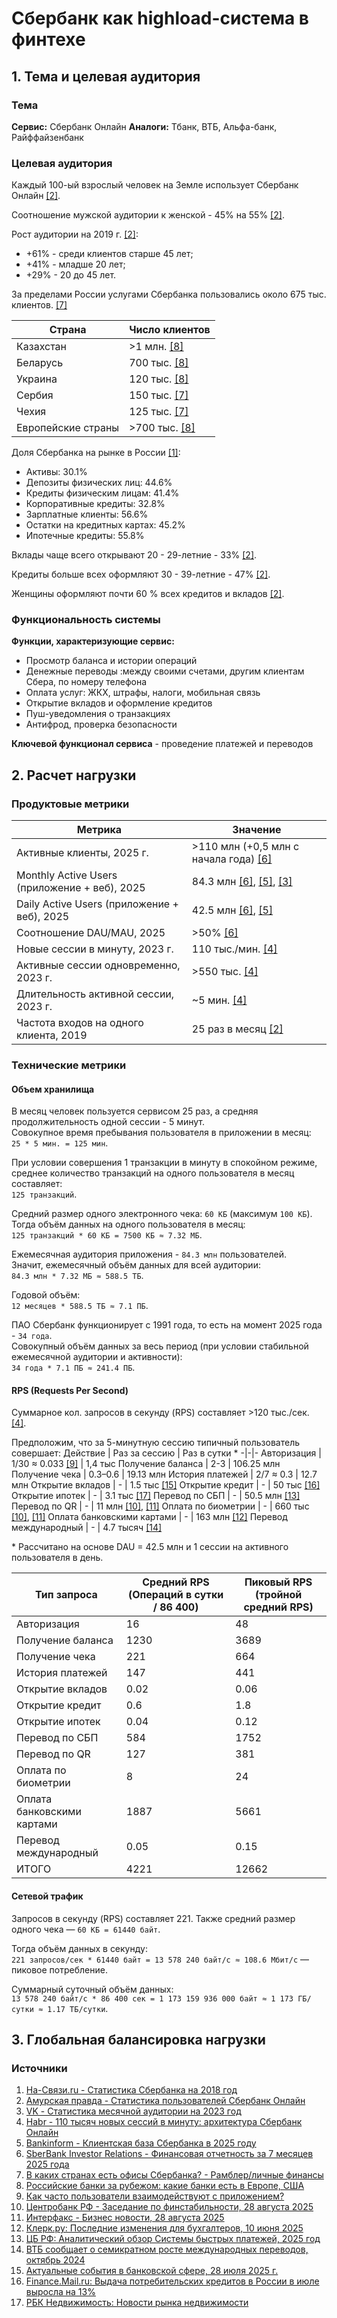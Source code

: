 # Сбербанк как highload-система в финтехе

## 1. Тема и целевая аудитория

### Тема

**Сервис:** Сбербанк Онлайн
**Аналоги:** Тбанк, ВТБ, Альфа-банк, Райффайзенбанк

### Целевая аудитория

Каждый 100-ый взрослый человек на Земле использует Сбербанк Онлайн [[2]](#источники).

Соотношение мужской аудитории к женской - 45% на 55% [[2]](#источники).

Рост аудитории на 2019 г. [[2]](#источники):
* +61% - среди клиентов старше 45 лет;
* +41% - младше 20 лет;
* +29% - 20 до 45 лет.

За пределами России услугами Сбербанка пользовались около 675 тыс. клиентов. [[7]](#источники)

Страна | Число клиентов
-|-
Казахстан | >1 млн. [[8]](#источники)
Беларусь | 700 тыс. [[8]](#источники)
Украина | 120 тыс. [[8]](#источники)
Сербия | 150 тыс. [[7]](#источники)
Чехия | 125 тыс. [[7]](#источники)
Европейские страны | >700 тыс. [[8]](#источники)

Доля Сбербанка на рынке в России [[1]](#источники):
- Активы: 30.1%
- Депозиты физических лиц: 44.6%
- Кредиты физическим лицам: 41.4%
- Корпоративные кредиты: 32.8%
- Зарплатные клиенты: 56.6%
- Остатки на кредитных картах: 45.2%
- Ипотечные кредиты: 55.8%

Вклады чаще всего открывают 20 - 29-летние - 33% [[2]](#источники).

Кредиты больше всех оформляют 30 - 39-летние - 47% [[2]](#источники).

Женщины оформляют почти 60 % всех кредитов и вкладов [[2]](#источники).

### Функциональность системы

**Функции, характеризующие сервис:**

- Просмотр баланса и истории операций
- Денежные переводы :между своими счетами, другим клиентам Сбера, по номеру телефона
- Оплата услуг: ЖКХ, штрафы, налоги, мобильная связь
- Открытие вкладов и оформление кредитов
- Пуш-уведомления о транзакциях
- Антифрод, проверка безопасности

**Ключевой функционал сервиса** - проведение платежей и переводов

## 2. Расчет нагрузки

### Продуктовые метрики

Метрика | Значение
-|-
Активные клиенты, 2025 г. | >110 млн (+0,5 млн с начала года) [[6]](#источники)
Monthly Active Users (приложение + веб), 2025 | 84.3 млн [[6]](#источники), [[5]](#источники), [[3]](#источники)
Daily Active Users (приложение + веб), 2025 | 42.5 млн [[6]](#источники), [[5]](#источники)
Соотношение DAU/MAU, 2025 | >50% [[6]](#источники)
Новые сессии в минуту, 2023 г. | 110 тыс./мин. [[4]](#источники)
Активные сессии одновременно, 2023 г. | >550 тыс. [[4]](#источники)
Длительность активной сессии, 2023 г. | ~5 мин. [[4]](#источники)
Частота входов на одного клиента, 2019 | 25 раз в месяц [[2]](#источники)

### Технические метрики

#### Объем хранилища

В месяц человек пользуется сервисом 25 раз, а средняя продолжительность одной сессии - 5 минут.  
Совокупное время пребывания пользователя в приложении в месяц:  
`25 * 5 мин. = 125 мин`.

При условии совершения 1 транзакции в минуту в спокойном режиме, среднее количество транзакций на одного пользователя в месяц составляет:  
`125 транзакций`.

Средний размер одного электронного чека: `60 КБ` (максимум `100 КБ`).  
Тогда объём данных на одного пользователя в месяц:  
`125 транзакций * 60 КБ = 7500 КБ ≈ 7.32 МБ`.

Ежемесячная аудитория приложения - `84.3 млн` пользователей.  
Значит, ежемесячный объём данных для всей аудитории:  
`84.3 млн * 7.32 МБ ≈ 588.5 ТБ`.

Годовой объём:  
`12 месяцев * 588.5 ТБ ≈ 7.1 ПБ`.

ПАО Сбербанк функционирует с 1991 года, то есть на момент 2025 года - `34 года`.  
Совокупный объём данных за весь период (при условии стабильной ежемесячной аудитории и активности):  
`34 года * 7.1 ПБ ≈ 241.4 ПБ`.

#### RPS (Requests Per Second)

Суммарное кол. запросов в секунду (RPS) составляет >120 тыс./сек. [[4]](#источники).  

Предположим, что за 5-минутную сессию типичный пользователь совершает:
Действие | Раз за сессию | Раз в сутки *
-|-|-
Авторизация | 1/30 ≈ 0.033 [[9]](#источники) | 1,4 тыс
Получение баланса | 2-3 | 106.25 млн
Получение чека | 0.3–0.6 | 19.13 млн
История платежей | 2/7 ≈ 0.3 | 12.7 млн
Открытие вкладов | - | 1.5 тыс [[15]](#источники)
Открытие кредит | - | 50 тыс [[16]](#источники)
Открытие ипотек | - | 3.1 тыс [[17]](#источники)
Перевод по СБП | - | 50.5 млн [[13]](#источники)
Перевод по QR | - | 11 млн [[10]](#источники), [[11]](#источники)
Оплата по биометрии | - | 660 тыс [[10]](#источники), [[11]](#источники)
Оплата банковскими картами | - | 163 млн [[12]](#источники)
Перевод международный | - | 4.7 тысяч [[14]](#источники)

\* Рассчитано на основе DAU = 42.5 млн и 1 сессии на активного пользователя в день.

Тип запроса	| Средний RPS (Операций в сутки / 86 400)	| Пиковый RPS (тройной средний RPS)
-|-|-
Авторизация | 16 | 48
Получение баланса | 1230 | 3689
Получение чека | 221 | 664
История платежей | 147 | 441
Открытие вкладов | 0.02 | 0.06
Открытие кредит | 0.6 | 1.8
Открытие ипотек | 0.04 | 0.12
Перевод по СБП | 584 | 1752
Перевод по QR | 127 | 381
Оплата по биометрии | 8 | 24
Оплата банковскими картами | 1887 | 5661
Перевод международный | 0.05 | 0.15
ИТОГО | 4221 | 12662

#### Сетевой трафик

Запросов в секунду (RPS) составляет 221. 
Также средний размер одного чека — `60 КБ = 61440 байт`.

Тогда объём данных в секунду:  
`221 запросов/сек * 61440 байт = 13 578 240 байт/с ≈ 108.6 Мбит/с` — пиковое потребление.

Суммарный суточный объём данных:  
`13 578 240 байт/с * 86 400 сек = 1 173 159 936 000 байт ≈ 1 173 ГБ/сутки ≈ 1.17 ТБ/сутки`.

## 3. Глобальная балансировка нагрузки

### Источники

1. [На-Связи.ru - Статистика Сбербанка на 2018 год](https://forum.na-svyazi.ru/?showtopic=2874293)
2. [Амурская правда - Статистика пользователей Сбербанк Онлайн](https://ampravda.ru/2019/09/21/91076.html)
3. [VK - Статистика месячной аудитории на 2023 год](https://vk.com/wall-22522055_2157676)
4. [Habr - 110 тысяч новых сессий в минуту: архитектура Сбербанк Онлайн](https://habr.com/ru/companies/sberbank/articles/728612/)
5. [Bankinform - Клиентская база Сбербанка в 2025 году](https://bankinform.ru/news/137349)
6. [SberBank Investor Relations - Финансовая отчетность за 7 месяцев 2025 года](https://www.sberbank.com/ru/investor-relations/groupresults/august11_publication_oftheras_in_7months)
7. [В каких странах есть офисы Сбербанка? - Рамблер/личные финансы](https://finance.rambler.ru/business/47064160-ot-kazahstana-i-ukrainy-do-kitaya-i-indii-v-kakih-stranah-est-ofisy-sberbanka/)
8. [Российские банки за рубежом: какие банки есть в Европе, США](https://brobank.ru/rossijskie-banki-za-rubezhom/)
9. [Как часто пользователи взаимодействуют с приложением?](https://sky.pro/wiki/money/top-10-prilozhenij-gde-mozhno-kopit-dengi-obzor-luchshih-reshenij/)
10. [Центробанк РФ - Заседание по финстабильности, 28 августа 2025](https://cbr.ru/press/event/?id=26885)  
11. [Интерфакс - Бизнес новости, 28 августа 2025](https://www.interfax.ru/business/1044499)
12. [Клерк.ру: Последние изменения для бухгалтеров, 10 июня 2025](https://www.klerk.ru/buh/news/650543/)
13. [ЦБ РФ: Аналитический обзор Системы быстрых платежей, 2025 год](https://cbr.ru/analytics/nps/sbp/2_2025/)
14. [ВТБ сообщает о семикратном росте международных переводов, октябрь 2024](https://finance.mail.ru/2024-10-16/vtb-zafiksiroval-semikratnyy-rost-transgranichnyh-perevodov-63231064/)
15. [Актуальные события в банковской сфере, 28 июля 2025 г.](https://www.banki.ru/news/lenta/?id=11016273)
16. [Finance.Mail.ru: Выдача потребительских кредитов в России в июле выросла на 13%](https://finance.mail.ru/article/vydacha-potrebitelskih-kreditov-v-rossii-v-iyule-vyrosla-na-13-67504477/)
17. [РБК Недвижимость: Новости рынка недвижимости](https://realty.rbc.ru/news/6791fd2e9a794700663e2948)
